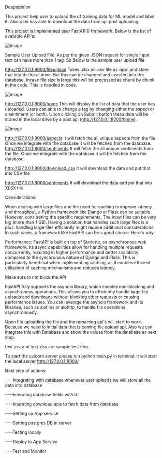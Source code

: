 Deepopinion

This project help user to upload the of training data for ML model and label it. Also user has able to download the data from api post uploading.

This project is implemented user FastAPI() framework. Below is the list of available API's:

![image](https://github.com/arjunlimat/deepopinion/assets/42732673/aa1d53ae-c627-4b2c-9f8a-76f622cfeb0f)

 

Sample User Upload File:
As per the given JSON request for single input text can have more than 1 tag. So Below is the sample user upload file 
 

http://127.0.0.1:8000/fileupload
Takes .xlsx or .csv file as input and store that into the local drive. But this can be changed and inserted into the database. Incase file size is large this will be processed as chunk by chunk in the code. This is handled in code.

![image](https://github.com/arjunlimat/deepopinion/assets/42732673/a9ad4fd1-4c1e-425f-8c79-26b3400d63fd)


http://127.0.0.1:8000/home
This will display the list of data that the user has uploaded. Users can able to change a tag
by changing either the aspect or a sentiment (or both). Upon clicking on Submit button these data will be stored in the local drive by a post api (http://127.0.0.1:8000/home). 

 ![image](https://github.com/arjunlimat/deepopinion/assets/42732673/188dd8e4-54be-48c4-923d-fd35909348dd)


http://127.0.0.1:8000/aspects
It will fetch the all unique aspects from the file. Once we integrate with the database it will be fetched from the database.
http://127.0.0.1:8000/sentiments
It will fetch the all unique sentiments from the file. Once we integrate with the database it will be fetched from the database.

http://127.0.0.1:8000/download_csv
It will download the data and put that into CSV file

http://127.0.0.1:8000/sentiments
It will download the data and put that into XLSX file

Considerations:

When dealing with large files and the need for caching to improve latency and throughput, a Python framework like Django or Flask can be suitable. However, considering the specific requirements, The input files can be very big (more than 1 GB). Having a solution that handles such large files is a plus. handling large files efficiently might require additional considerations. In such cases, a framework like FastAPI can be a good choice. Here's why:

Performance: FastAPI is built on top of Starlette, an asynchronous web framework. Its async capabilities allow for handling multiple requests concurrently, resulting in higher performance and better scalability compared to the synchronous nature of Django and Flask. This is particularly beneficial when implementing caching, as it enables efficient utilization of caching mechanisms and reduces latency.

Make sure to not block the API

FastAPI fully supports the asyncio library, which enables non-blocking and asynchronous operations. This allows you to efficiently handle large file uploads and downloads without blocking other requests or causing performance issues. You can leverage the asyncio framework and its libraries, such as aiofiles or aiohttp, to handle file operations asynchronously.

Upon file uploading the file and the remaining api's will start to work. Because we need to initial data that is coming file upload api.
Also we can integrate this with Database and show the values from the database as next step. 

test.csv and test.xlsx are sample test files.

To start the uvicorn server please run python main.py in terminal. it will start the local server http://127.0.0.1:8000/

Next step of actions:

----Integrating with database whenever user uploads we will store all the data into database

----Interating database fields with UI.

----Interating download apis to fetch data from database

----Setting up App service

----Setting postgres DB in server

----Testing locally

----Deploy to App Service

----Test and Monitor

















